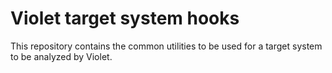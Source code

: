 # Violet target system hooks

This repository contains the common utilities to be used for a target system to 
be analyzed by Violet.
